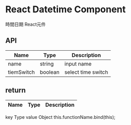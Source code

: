 # React Datetime Component
時間日期 React元件

## API
| Name         | Type    | Description |
| ------------ | ------- | ----------- |
| name         | string  | input name  |
| tiemSwitch   | boolean | select time switch |


## return 
| Name         | Type    | Description |
| ------------ | ------- | ----------- |
key                Type
value              Object             this.functionName.bind(this);
